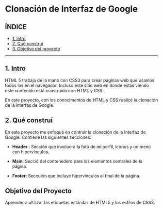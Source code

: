 # Clonación de Interfaz de Google

## ÍNDICE

* [1. Intro](https://github.com/SaraMabelTorres/interfasdeclondegoogl/blob/main/README.md#1-intro)
* [2. Qué construí](https://github.com/SaraMabelTorres/interfasdeclondegoogl/blob/main/README.md#2-qu%C3%A9-constru%C3%AD)
* [3. Objetivo del proyecto](https://github.com/SaraMabelTorres/interfasdeclondegoogl/blob/main/README.md#objetivo-del-proyecto)

****

## 1. Intro
HTML 5 trabaja de la mano con CSS3 para crear páginas web que usamos todos los en el navegador. Incluso este sitio web en donde estas viendo este contenido está construido con HTML y CSS.

En este proyecto, con los conocimentos de HTML y CSS realicé la clonación de la interfas de Google.

## 2. Qué construí
En este proyecto me enfoqué en contruir la clonación de la interfaz de Google. Contiene las siguientes secciones: 

* **Header** : Sección que involucra la foto de mi perfil, iconos y un menú con hipervínculos.

* **Main**: Secció  del contenedero para los elementos centrales de la página.

*  **Footer**: Seccuión que incluye hipervínculos al final de la página.

## Objetivo del Proyecto
Aprender a ultilizar las etiquetas estándar de HTML5 y los estilos de CSS3.
